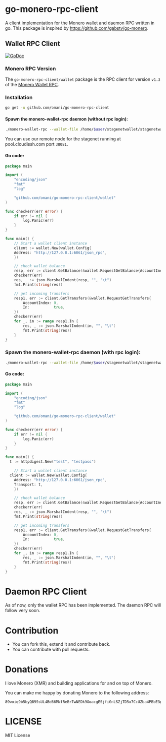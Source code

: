 # go-monero-rpc-client

A client implementation for the Monero wallet and daemon RPC written in go.
This package is inspired by https://github.com/gabstv/go-monero.

## Wallet RPC Client

[![GoDoc](https://godoc.org/github.com/omani/go-monero-rpc-client/wallet?status.svg)](https://godoc.org/github.com/omani/go-monero-rpc-client/wallet)

### Monero RPC Version
The ```go-monero-rpc-client/wallet``` package is the RPC client for version `v1.3` of the [Monero Wallet RPC](https://www.getmonero.org/resources/developer-guides/wallet-rpc.html).

### Installation

```sh
go get -u github.com/omani/go-monero-rpc-client
```

#### Spawn the monero-wallet-rpc daemon (without rpc login):

```sh
./monero-wallet-rpc --wallet-file /home/$user/stagenetwallet/stagenetwallet --daemon-address pool.cloudissh.com:38081 --stagenet --rpc-bind-port 6061 --password 'mystagenetwalletpassword' --disable-rpc-login
```
You can use our remote node for the stagenet running at pool.cloudissh.com port `38081`.

#### Go code:

```Go
package main

import (
	"encoding/json"
	"fmt"
	"log"

	"github.com/omani/go-monero-rpc-client/wallet"
)

func checkerr(err error) {
	if err != nil {
		log.Panic(err)
	}
}

func main() {
	// Start a wallet client instance
	client := wallet.New(wallet.Config{
    Address: "http://127.0.0.1:6061/json_rpc",
	})

	// check wallet balance
	resp, err := client.GetBalance(&wallet.RequestGetBalance{AccountIndex: 0})
	checkerr(err)
	res, _ := json.MarshalIndent(resp, "", "\t")
	fmt.Print(string(res))

	// get incoming transfers
	resp1, err := client.GetTransfers(&wallet.RequestGetTransfers{
		AccountIndex: 0,
		In:           true,
	})
	checkerr(err)
	for _, in := range resp1.In {
		res, _ := json.MarshalIndent(in, "", "\t")
		fmt.Print(string(res))
	}
}
```

### Spawn the monero-wallet-rpc daemon (with rpc login):

```sh
./monero-wallet-rpc --wallet-file /home/$user/stagenetwallet/stagenetwallet --daemon-address pool.cloudissh.com:38081 --stagenet --rpc-bind-port 6061 --password 'mystagenetwalletpassword' --rpc-login test:testpass
```

#### Go code:

```Go
package main

import (
	"encoding/json"
	"fmt"
	"log"

	"github.com/omani/go-monero-rpc-client/wallet"
)

func checkerr(err error) {
	if err != nil {
		log.Panic(err)
	}
}

func main() {
  t := httpdigest.New("test", "testpass")

	// Start a wallet client instance
  client := wallet.New(wallet.Config{
    Address: "http://127.0.0.1:6061/json_rpc",
    Transport: t,
	})

	// check wallet balance
	resp, err := client.GetBalance(&wallet.RequestGetBalance{AccountIndex: 0})
	checkerr(err)
	res, _ := json.MarshalIndent(resp, "", "\t")
	fmt.Print(string(res))

	// get incoming transfers
	resp1, err := client.GetTransfers(&wallet.RequestGetTransfers{
		AccountIndex: 0,
		In:           true,
	})
	checkerr(err)
	for _, in := range resp1.In {
		res, _ := json.MarshalIndent(in, "", "\t")
		fmt.Print(string(res))
	}
}
```

# Daemon RPC Client

As of now, only the wallet RPC has been implemented. The daemon RPC will follow very soon.

# Contribution
* You can fork this, extend it and contribute back.
* You can contribute with pull requests.

# Donations
I love Monero (XMR) and building applications for and on top of Monero.

You can make me happy by donating Monero to the following address:

```
89woiq9b5byQ89SsUL4Bd66MNfReBrTwNEDk9GoacgESjfiGnLSZjTD5x7CcUZba4PBbE3gUJRQyLWD4Akz8554DR4Lcyoj
```

# LICENSE
MIT License